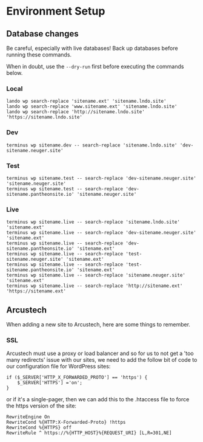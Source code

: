 # Environment Setup

## Database changes

Be careful, especially with live databases! Back up databases before running these commands.

When in doubt, use the `--dry-run` first before executing the commands below.

### Local

```
lando wp search-replace 'sitename.ext' 'sitename.lndo.site'
lando wp search-replace 'www.sitename.ext' 'sitename.lndo.site'
lando wp search-replace 'http://sitename.lndo.site' 'https://sitename.lndo.site'
```

### Dev

```
terminus wp sitename.dev -- search-replace 'sitename.lndo.site' 'dev-sitename.neuger.site'
```

### Test

```
terminus wp sitename.test -- search-replace 'dev-sitename.neuger.site' 'sitename.neuger.site'
terminus wp sitename.test -- search-replace 'dev-sitename.pantheonsite.io' 'sitename.neuger.site'
```

### Live

```
terminus wp sitename.live -- search-replace 'sitename.lndo.site' 'sitename.ext'
terminus wp sitename.live -- search-replace 'dev-sitename.neuger.site' 'sitename.ext'
terminus wp sitename.live -- search-replace 'dev-sitename.pantheonsite.io' 'sitename.ext'
terminus wp sitename.live -- search-replace 'test-sitename.neuger.site' 'sitename.ext'
terminus wp sitename.live -- search-replace 'test-sitename.pantheonsite.io' 'sitename.ext'
terminus wp sitename.live -- search-replace 'sitename.neuger.site' 'sitename.ext'
terminus wp sitename.live -- search-replace 'http://sitename.ext' 'https://sitename.ext'

```

## Arcustech

When adding a new site to Arcustech, here are some things to remember.

### SSL

Arcustech must use a proxy or load balancer and so for us to not get a 'too many redirects' issue with our sites, we need to add the follow bit of code to our configuration file for WordPress sites:

```
if ($_SERVER['HTTP_X_FORWARDED_PROTO'] == 'https') {
	$_SERVER['HTTPS'] ='on';
}
```

or if it's a single-pager, then we can add this to the .htaccess file to force the https version of the site:

```
RewriteEngine On
RewriteCond %{HTTP:X-Forwarded-Proto} !https
RewriteCond %{HTTPS} off
RewriteRule ^ https://%{HTTP_HOST}%{REQUEST_URI} [L,R=301,NE]
```
